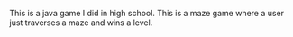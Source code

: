 This is a java game I did in high school. This is a maze game where a user just traverses a maze and wins a level. 
